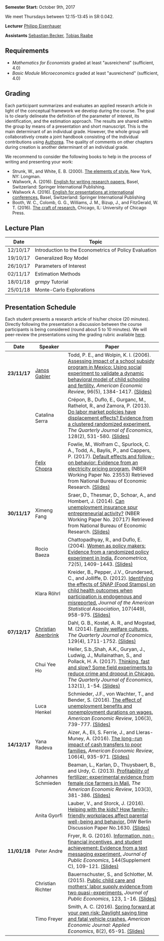 
**Semester Start:**  October 9th, 2017

We meet Thursdays between 12:15-13:45 in SR 0.042.

**Lecturer** [Philipp Eisenhauer](https://peisenha.github.io/build/html/index.html)

**Assistants** [Sebastian Becker](https://sebecker.github.io/), [Tobias Raabe](https://tobiasraabe.github.io/)

## Requirements

* *Mathematics for Economists* graded at least "ausreichend" (sufficient, 4.0)   
* *Basic Module Microeconomics* graded at least "ausreichend" (sufficient, 4.0)  

## Grading

Each participant summarizes and evaluates an applied research article in light of the conceptual framework we develop during the course. The goal is to clearly delineate the definition of the parameter of interest, its identification, and the estimation approach. The results are shared within the group by means of a presentation and short manuscript. This is the main determinant of an individual grade. However, the whole group will collaboratively create a joint handbook consisting of the individual contributions using [Authorea](https://www.authorea.com). The quality of comments on other chapters during creation is another determinant of an individual grade.

We recommend to consider the following books to help in the process of writing and presenting your work:

- Strunk, W., and White, E. B. (2000). [The elements of style.](https://books.google.de/books?id=MhTEmgEACAAJ&dq=the+elements+of+style+2000&hl=de&sa=X&ved=0ahUKEwjXhoeJtZjXAhVFlxoKHfu-DakQ6AEIKjAA) New York, NY: Longman.
- Wallwork, A. (2016). [English for writing research papers.](https://books.google.de/books?id=a0-vCwAAQBAJ&hl=de&source=gbs_book_other_versions) Basel, Switzerland: Springer International Publishing.
- Wallwork A. (2016). [English for presentations at international conferences.](https://books.google.de/books?id=ntKwCwAAQBAJ&dq=English+for+presentations+at+international+conferences&hl=de&source=gbs_navlinks_s) Basel, Switzerland: Springer International Publishing
- Booth, W. C., Colomb, G. G., Williams, J. M., Bizup, J., and FitzGerald, W. T. (2016). [The craft of research.](https://books.google.de/books?id=SjPqDAAAQBAJ&dq=The%20Craft%20of%20Research&hl=de&source=gbs_book_other_versions) Chicago, IL: University of Chicago Press.
## Lecture Plan

| Date      | Topic                                                  |
| ----------| ------------------------------------------------------ |
| 12/10/17  | Introduction to the Econometrics of Policy Evaluation  |
| 19/10/17  | Generalized Roy Model                                  |
| 26/10/17  | Parameters of Interest                                 |
| 02/11/17  | Estimation Methods                                     |
| 18/01/18  | *grmpy* Tutorial                                       |
| 25/01/18  | Monte-Carlo Explorations                               |

## Presentation Schedule
Each student presents a research article of his/her choice (20 minutes). Directly following the presentation a discussion between the course participants is being considered (round about 5 to 10 minutes). We will peer-review the presentations using the grading rubric available [here](https://github.com/HumanCapitalEconomics/miscellaneous/blob/master/material/presentation-grading.pdf).


| Date	    | Speaker           |  Paper                                   		|
|-----------| ----------------- |-------------------------------------------------------|
| **23/11/17**  |[Janos Gabler](https://github.com/janosg)	|Todd, P. E., and Wolpin, K. I. (2006). [Assessing impact of a school subsidy program in Mexico: Using social experiment to validate a dynamic behavioral model of child schooling and fertility.](https://www.aeaweb.org/articles?id=10.1257/aer.96.5.1384) *American Economic Review*, 96(5), 1384-1417.	[(Slides)](https://github.com/HumanCapitalEconomics/course/blob/master/iterations/bonn_ws_2017/presentations/janos_gabler.pdf)		     			|
|           |Catalina Serra	|Crépon, B., Duflo, E., Gurganc, M., Rathelot, R., and Zamora, P. (2013). [Do labor market policies have displacement effects? Evidence from a clustered randomized experiment.](https://academic.oup.com/qje/article-abstract/128/2/531/1942569) *The Quarterly Journal of Economics*, 128(2), 531-580.	[(Slides)](https://github.com/HumanCapitalEconomics/course/blob/master/iterations/bonn_ws_2017/presentations/catalina_serra.pdf)			     			|
|           |[Felix Chopra](https://github.com/fchop)	| Fowlie, M., Wolfram C., Spurlock, C. A., Todd, A., Baylis, P., and Cappers, P. (2017). [Default effects and follow-on behavior: Evidence from an electricity pricing program.](http://www.nber.org/papers/w23553) (NBER Working Paper No. 23553) Retrieved from National Bureau of Economic Research. [(Slides)](https://github.com/HumanCapitalEconomics/course/blob/master/iterations/bonn_ws_2017/presentations/felix_chopra.pdf)				     			|
| **30/11/17**  |Ximeng Fang	|Sraer, D., Thesmar, D., Schoar, A., and Hombert, J. (2014). [Can unemployment insurance spur entrepreneurial activity?](http://www.nber.org/papers/w20717) (NBER Working Paper No. 20717) Retrieved from National Bureau of Economic Research. [(Slides)](https://github.com/HumanCapitalEconomics/course/blob/master/iterations/bonn_ws_2017/presentations/ximeng_fang.pdf)		     			|
|           |Rocio Baeza	|Chattopadhyay, R., and Duflo, E. (2004). [Women as policy makers: Evidence from a randomized policy experiment in India.](http://onlinelibrary.wiley.com/doi/10.1111/j.1468-0262.2004.00539.x/abstract;jsessionid=3D5089A3A95383D37C8047CFA7ED2014.f03t04) *Econometrica*, 72(5), 1409-1443. [(Slides)](https://github.com/HumanCapitalEconomics/course/blob/master/iterations/bonn_ws_2017/presentations/rocio_baeza.pdf)				    			|
|           |Klara Röhrl	|Kreider, B., Pepper, J.V., Grundersed, C., and Jolliffe, D. (2012). [Identifying the effects of SNAP (Food Stamps) on child health outcomes when participation is endogenous and misreported.](http://amstat.tandfonline.com/doi/abs/10.1080/01621459.2012.682828#.We2xrnUjHCI) *Journal of the American Statistical Association*, 107(449), 958-975. [(Slides)](https://github.com/HumanCapitalEconomics/course/blob/master/iterations/bonn_ws_2017/presentations/klara_roehrl.pdf)				     
| **07/12/17**  |[Christian Apenbrink](https://github.com/chapen)| Dahl, G. B., Kostøl, A. R., and Mogstad, M. (2014). [Family welfare cultures.](https://academic.oup.com/qje/article-abstract/129/4/1711/1852847/Family-Welfare-Cultures?redirectedFrom=fulltext) *The Quarterly Journal of Economics*, 129(4), 1711-1752. [(Slides)](https://github.com/HumanCapitalEconomics/course/blob/master/iterations/bonn_ws_2017/presentations/christian_apenbrink.pdf) 				     			|
|           |Chui Yee Ho        |Heller, S.b.,Shah, A.K., Guryan, J., Ludwig, J., Mullainathan, S., and Pollack, H. A. (2017). [Thinking, fast and slow? Some field experiments to reduce crime and dropout in Chicago.](https://academic.oup.com/qje/article/132/1/1/2724542/Thinking-Fast-and-Slow-Some-Field-Experiments-to) *The Quarterly Journal of Economics*, 132(1), 1-54. [(Slides)](https://github.com/HumanCapitalEconomics/course/blob/master/iterations/bonn_ws_2017/presentations/chuiyee_ho.pdf)
|           |Luca Henkel	|Schmieder, J.F., von Wachter, T., and Bender, S. (2016). [The effect of unemployment benefits and nonemployment durations on wages.](https://www.aeaweb.org/articles?id=10.1257/aer.20141566) *American Economic Review*, 106(3), 739-777. [(Slides)](https://github.com/HumanCapitalEconomics/course/blob/master/iterations/bonn_ws_2017/presentations/luca_henkel.pdf)				     
| **14/12/17**  |Yana Radeva	|Aizer, A., Eli, S. Ferrie, J., and Lleras-Muney, A. (2016). [The long-run impact of cash transfers to poor families.](https://www.aeaweb.org/articles?id=10.1257%2Faer.20140529) *American Economic Review*, 106(4), 935-971. [(Slides)](https://github.com/HumanCapitalEconomics/course/blob/master/iterations/bonn_ws_2017/presentations/yana_radeva.pdf)				     			|
|           |Johannes Schmieden	|Beaman, L., Karlan, D., Thuysbaert, B., and Urdy, C. (2013). [Profitability of fertilizer: experimental evidence from female rice farmers in Mali.](http://www.jstor.org/stable/23469761?seq=1) *The American Economic Review*, 103(3), 381-386. [(Slides)](https://github.com/HumanCapitalEconomics/course/blob/master/iterations/bonn_ws_2017/presentations/johannes_schmieden.pdf)			     			|
|               |Anita Gyorfi		|Lauber, V., and Storck, J. (2016). [Helping with the kids? How family-friendly workplaces affect parental well-being and behavior.](https://papers.ssrn.com/sol3/papers.cfm?abstract_id=2895951) DIW Berlin Discussion Paper No.1630. [(Slides)](https://github.com/HumanCapitalEconomics/course/blob/master/iterations/bonn_ws_2017/presentations/anita_gyorfi.pdf)			    
| **11/01/18**  |Peter Andre	|Fryer, R. G. (2016). [Information, non-financial incentives, and student achievement: Evidence from a text messaging experiment.](https://www.sciencedirect.com/science/article/pii/S0047272716301566) *Journal of Public Economics*, 144(Supplement C), 109-121. [(Slides)](https://github.com/HumanCapitalEconomics/course/blob/master/iterations/bonn_ws_2017/presentations/peter_andre.pdf)				     			|
|               |Christian Richter	|Bauernschuster, S., and Schlotter, M. (2015). [Public child care and mothers' labor supply evidence from two quasi-experiments.](http://www.sciencedirect.com/science/article/pii/S004727271500002X) *Journal of Public Economics*, 123, 1-16. [(Slides)](https://github.com/HumanCapitalEconomics/course/blob/master/iterations/bonn_ws_2017/presentations/christian_richter.pdf)				     			|			     			|
|               |Timo Freyer    	|Smith, A. C. (2016). [Spring forward at your own risk: Daylight saving time and fatal vehicle crashes.](https://www.aeaweb.org/articles?id=10.1257/app.20140100) *American Economic Journal: Applied Economics*, 8(2), 65-91. [(Slides)](https://github.com/HumanCapitalEconomics/course/blob/master/iterations/bonn_ws_2017/presentations/timo_freyer.pdf)				     			|			     			|
